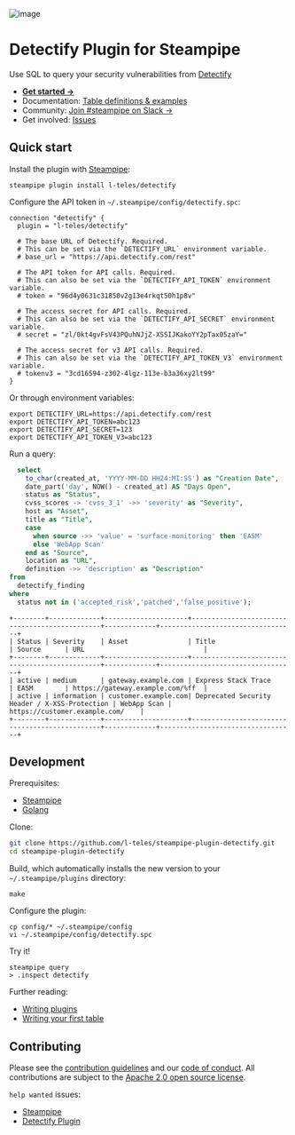 ![image](https://hub.steampipe.io/images/plugins/l-teles/detectify-social-graphic.png)

# Detectify Plugin for Steampipe

Use SQL to query your security vulnerabilities from [Detectify](https://detectify.com/)

- **[Get started →](https://hub.steampipe.io/plugins/l-teles/detectify)**
- Documentation: [Table definitions & examples](https://hub.steampipe.io/plugins/l-teles/steampipe-plugin-detectify/tables)
- Community: [Join #steampipe on Slack →](https://turbot.com/community/join)
- Get involved: [Issues](https://github.com/l-teles/steampipe-plugin-detectify/issues)

## Quick start

Install the plugin with [Steampipe](https://steampipe.io):

```shell
steampipe plugin install l-teles/detectify
```

Configure the API token in `~/.steampipe/config/detectify.spc`:

```hcl
connection "detectify" {
  plugin = "l-teles/detectify"

  # The base URL of Detectify. Required.
  # This can be set via the `DETECTIFY_URL` environment variable.
  # base_url = "https://api.detectify.com/rest"

  # The API token for API calls. Required.
  # This can also be set via the `DETECTIFY_API_TOKEN` environment variable.
  # token = "96d4y0631c31850v2g13e4rkqt50h1p8v"

  # The access secret for API calls. Required.
  # This can also be set via the `DETECTIFY_API_SECRET` environment variable.
  # secret = "zl/0kt4gvFsV43PQuhNJjZ-XSSIJKakoYY2pTax05zaY="

  # The access secret for v3 API calls. Required.
  # This can also be set via the `DETECTIFY_API_TOKEN_V3` environment variable.
  # tokenv3 = "3cd16594-z302-4lgz-113e-b3a36xy2lt99"
}
```

Or through environment variables:

```shell
export DETECTIFY_URL=https://api.detectify.com/rest
export DETECTIFY_API_TOKEN=abc123
export DETECTIFY_API_SECRET=123
export DETECTIFY_API_TOKEN_V3=abc123
```

Run a query:
```sql
  select
    to_char(created_at, 'YYYY-MM-DD HH24:MI:SS') as "Creation Date",
    date_part('day', NOW() - created_at) AS "Days Open",
    status as "Status",
    cvss_scores -> 'cvss_3_1' ->> 'severity' as "Severity",
    host as "Asset",
    title as "Title",
    case
      when source ->> 'value' = 'surface-monitoring' then 'EASM'
      else 'WebApp Scan'
    end as "Source",
    location as "URL",
    definition ->> 'description' as "Description"
from
  detectify_finding
where
  status not in ('accepted_risk','patched','false_positive');
```

```
+--------+-------------+---------------------+-----------------------------------------------+-------------+----------------------------------+
| Status | Severity    | Asset               | Title                                         | Source      | URL                              |
+--------+-------------+---------------------+-----------------------------------------------+-------------+----------------------------------+
| active | medium      | gateway.example.com | Express Stack Trace                           | EASM        | https://gateway.example.com/%ff  |
| active | information | customer.example.com| Deprecated Security Header / X-XSS-Protection | WebApp Scan | https://customer.example.com/    |
+--------+-------------+---------------------+-----------------------------------------------+-------------+----------------------------------+
```

## Development

Prerequisites:

- [Steampipe](https://steampipe.io/downloads)
- [Golang](https://golang.org/doc/install)

Clone:

```sh
git clone https://github.com/l-teles/steampipe-plugin-detectify.git
cd steampipe-plugin-detectify
```

Build, which automatically installs the new version to your `~/.steampipe/plugins` directory:

```
make
```

Configure the plugin:

```
cp config/* ~/.steampipe/config
vi ~/.steampipe/config/detectify.spc
```

Try it!

```
steampipe query
> .inspect detectify
```

Further reading:

- [Writing plugins](https://steampipe.io/docs/develop/writing-plugins)
- [Writing your first table](https://steampipe.io/docs/develop/writing-your-first-table)

## Contributing

Please see the [contribution guidelines](https://github.com/turbot/steampipe/blob/main/CONTRIBUTING.md) and our [code of conduct](https://github.com/turbot/steampipe/blob/main/CODE_OF_CONDUCT.md). All contributions are subject to the [Apache 2.0 open source license](https://github.com/l-teles/steampipe-plugin-detectify/blob/main/LICENSE).

`help wanted` issues:

- [Steampipe](https://github.com/turbot/steampipe/labels/help%20wanted)
- [Detectify Plugin](https://github.com/l-teles/steampipe-plugin-detectify/labels/help%20wanted)
